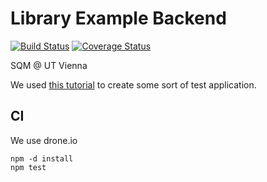Library Example Backend
===============

[![Build Status](https://drone.io/github.com/library-example/backend/status.png)](https://drone.io/github.com/library-example/backend/latest)
[![Coverage Status](https://coveralls.io/repos/inkrement/Library-Example/badge.png?branch=master)](https://coveralls.io/r/inkrement/Library-Example?branch=master)

SQM @ UT Vienna

We used [this tutorial](http://danielniko.wordpress.com/2012/04/17/simple-crud-using-jsp-servlet-and-mysql/) to create some sort of test application. 

CI
---------

We use drone.io

```
npm -d install
npm test
```
